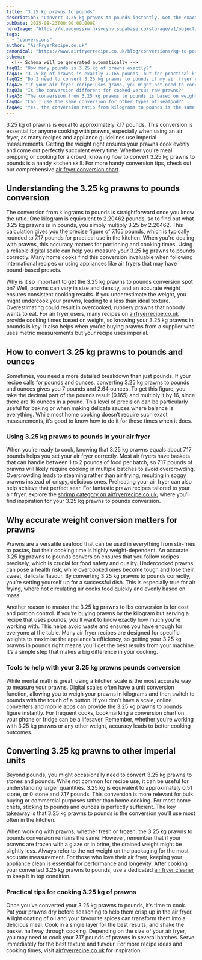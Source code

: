 ```yaml
---
title: "3.25 kg prawns to pounds"
description: "Convert 3.25 kg prawns to pounds instantly. Get the exact weight for perfect air fryer portions and delicious seafood recipes."
pubDate: 2025-08-23T00:00:00.000Z
heroImage: "https://klueoymssxwfnxsvcyhv.supabase.co/storage/v1/object/public/Shmucket/3-25-kg-prawns-to-pounds.webp"
tags:
  - "conversions"
author: "AirFryerRecipe.co.uk"
canonical: "https://www.airfryerrecipe.co.uk/blog/conversions/kg-to-pounds/3-25-kg-prawns-to-pounds"
schema: |
  <!-- Schema will be generated automatically -->
faqQ1: "How many pounds is 3.25 kg of prawns exactly?"
faqA1: "3.25 kg of prawns is exactly 7.165 pounds, but for practical kitchen use, it is typically rounded to 7.17 pounds. This conversion uses the standard ratio where 1 kilogram equals 2.20462 pounds. When measuring for recipes, especially for air frying, this level of accuracy ensures your prawns cook perfectly every time."
faqQ2: "Do I need to convert 3.25 kg prawns to pounds if my air fryer recipe uses grams?"
faqA2: "If your air fryer recipe uses grams, you might not need to convert 3.25 kg prawns to pounds, as grams and kilograms are both metric units. However, if your kitchen scale only shows pounds, or the recipe provides imperial measurements, then converting 3.25 kg to pounds (approximately 7.17 lbs) becomes necessary. Always use the unit that your recipe or appliance recommends for the best results."
faqQ3: "Is the conversion different for cooked versus raw prawns?"
faqA3: "The conversion from 3.25 kg prawns to pounds is based on weight, not whether the prawns are raw or cooked. However, prawns can lose moisture and weight during cooking, so if a recipe specifies cooked weight, you may need to start with more raw prawns. For accurate air frying, always weigh your prawns raw before converting and cooking."
faqQ4: "Can I use the same conversion for other types of seafood?"
faqA4: "Yes, the conversion ratio from kilograms to pounds is the same for all types of food, including other seafood like fish or scallops. 3.25 kg will always be approximately 7.17 pounds, regardless of the ingredient. This makes it easy to apply your knowledge of converting 3.25 kg prawns to pounds to any seafood dish you prepare in your air fryer."
---
```

<p>3.25 kg of prawns is equal to approximately 7.17 pounds. This conversion is essential for anyone cooking with prawns, especially when using an air fryer, as many recipes and appliance guidelines use imperial measurements. Getting the weight right ensures your prawns cook evenly and come out perfectly succulent every time. Whether you're meal prepping or cooking for a crowd, knowing how to convert 3.25 kg prawns to pounds is a handy kitchen skill. For more handy conversion tips, check out our comprehensive <a href="https://www.airfryerrecipe.co.uk/air-fryer-conversion-chart">air fryer conversion chart</a>.</p>

<h2>Understanding the 3.25 kg prawns to pounds conversion</h2>
<p>The conversion from kilograms to pounds is straightforward once you know the ratio. One kilogram is equivalent to 2.20462 pounds, so to find out what 3.25 kg prawns is in pounds, you simply multiply 3.25 by 2.20462. This calculation gives you the precise figure of 7.165 pounds, which is typically rounded to 7.17 pounds for practical use in the kitchen. When you're dealing with prawns, this accuracy matters for portioning and cooking times. Using a reliable digital scale can help you measure your 3.25 kg prawns to pounds correctly. Many home cooks find this conversion invaluable when following international recipes or using appliances like air fryers that may have pound-based presets.</p>

<p>Why is it so important to get the 3.25 kg prawns to pounds conversion spot on? Well, prawns can vary in size and density, and an accurate weight ensures consistent cooking results. If you underestimate the weight, you might undercook your prawns, leading to a less than ideal texture. Overestimating could result in overcooked, rubbery prawns that nobody wants to eat. For air fryer users, many recipes on <a href="https://www.airfryerrecipe.co.uk/">airfryerrecipe.co.uk</a> provide cooking times based on weight, so knowing your 3.25 kg prawns in pounds is key. It also helps when you're buying prawns from a supplier who uses metric measurements but your recipe uses imperial.</p>

<h2>How to convert 3.25 kg prawns to pounds and ounces</h2>
<p>Sometimes, you need a more detailed breakdown than just pounds. If your recipe calls for pounds and ounces, converting 3.25 kg prawns to pounds and ounces gives you 7 pounds and 2.64 ounces. To get this figure, you take the decimal part of the pounds result (0.165) and multiply it by 16, since there are 16 ounces in a pound. This level of precision can be particularly useful for baking or when making delicate sauces where balance is everything. While most home cooking doesn’t require such exact measurements, it’s good to know how to do it for those times when it does.</p>

<h3>Using 3.25 kg prawns to pounds in your air fryer</h3>
<p>When you’re ready to cook, knowing that 3.25 kg prawns equals about 7.17 pounds helps you set your air fryer correctly. Most air fryers have baskets that can handle between 1 to 2 pounds of food per batch, so 7.17 pounds of prawns will likely require cooking in multiple batches to avoid overcrowding. Overcrowding leads to steaming rather than air frying, resulting in soggy prawns instead of crispy, delicious ones. Preheating your air fryer can also help achieve that perfect sear. For fantastic prawn recipes tailored to your air fryer, explore the <a href="https://www.airfryerrecipe.co.uk/recipe-category/shrimp">shrimp category on airfryerrecipe.co.uk</a>, where you’ll find inspiration for your 3.25 kg prawns to pounds conversion.</p>

<h2>Why accurate weight conversion matters for prawns</h2>
<p>Prawns are a versatile seafood that can be used in everything from stir-fries to pastas, but their cooking time is highly weight-dependent. An accurate 3.25 kg prawns to pounds conversion ensures that you follow recipes precisely, which is crucial for food safety and quality. Undercooked prawns can pose a health risk, while overcooked ones become tough and lose their sweet, delicate flavour. By converting 3.25 kg prawns to pounds correctly, you’re setting yourself up for a successful dish. This is especially true for air frying, where hot circulating air cooks food quickly and evenly based on mass.</p>

<p>Another reason to master the 3.25 kg prawns to lbs conversion is for cost and portion control. If you’re buying prawns by the kilogram but serving a recipe that uses pounds, you’ll want to know exactly how much you’re working with. This helps avoid waste and ensures you have enough for everyone at the table. Many air fryer recipes are designed for specific weights to maximise the appliance’s efficiency, so getting your 3.25 kg prawns in pounds right means you’ll get the best results from your machine. It’s a simple step that makes a big difference in your cooking.</p>

<h3>Tools to help with your 3.25 kg prawns pounds conversion</h3>
<p>While mental math is great, using a kitchen scale is the most accurate way to measure your prawns. Digital scales often have a unit conversion function, allowing you to weigh your prawns in kilograms and then switch to pounds with the touch of a button. If you don’t have a scale, online converters and mobile apps can provide the 3.25 kg prawns to pounds figure instantly. For frequent cooks, bookmarking a conversion chart on your phone or fridge can be a lifesaver. Remember, whether you’re working with 3.25 kg prawns or any other weight, accuracy leads to better cooking outcomes.</p>

<h2>Converting 3.25 kg prawns to other imperial units</h2>
<p>Beyond pounds, you might occasionally need to convert 3.25 kg prawns to stones and pounds. While not common for recipe use, it can be useful for understanding larger quantities. 3.25 kg is equivalent to approximately 0.51 stone, or 0 stone and 7.17 pounds. This conversion is more relevant for bulk buying or commercial purposes rather than home cooking. For most home chefs, sticking to pounds and ounces is perfectly sufficient. The key takeaway is that 3.25 kg prawns to pounds is the conversion you’ll use most often in the kitchen.</p>

<p>When working with prawns, whether fresh or frozen, the 3.25 kg prawns to pounds conversion remains the same. However, remember that if your prawns are frozen with a glaze or in brine, the drained weight might be slightly less. Always refer to the net weight on the packaging for the most accurate measurement. For those who love their air fryer, keeping your appliance clean is essential for performance and longevity. After cooking your converted 3.25 kg prawns to pounds, use a dedicated <a href="https://www.airfryerrecipe.co.uk/air-fryer-cleaner">air fryer cleaner</a> to keep it in top condition.</p>

<h3>Practical tips for cooking 3.25 kg of prawns</h3>
<p>Once you’ve converted your 3.25 kg prawns to pounds, it’s time to cook. Pat your prawns dry before seasoning to help them crisp up in the air fryer. A light coating of oil and your favourite spices can transform them into a delicious meal. Cook in a single layer for the best results, and shake the basket halfway through cooking. Depending on the size of your air fryer, you may need to cook your 7.17 pounds of prawns in several batches. Serve immediately for the best texture and flavour. For more recipe ideas and cooking times, visit <a href="https://www.airfryerrecipe.co.uk/">airfryerrecipe.co.uk</a> for inspiration.</p>
